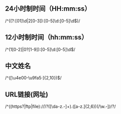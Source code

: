 ## 24小时制时间（HH:mm:ss）
/^((?:[01]\d|2[0-3]):[0-5]\d:[0-5]\d$)/


## 12小时制时间（hh:mm:ss）
/^(1[0-2]|0?[1-9]):[0-5]\d:[0-5]\d$/

## 中文姓名
/^([\u4e00-\u9fa5·]{2,10})$/

## URL链接(网址)
/^((https?|ftp|file):\/\/)?([\da-z.-]+)\.([a-z.]{2,6})(\/\w\.-]*)*\/?/
